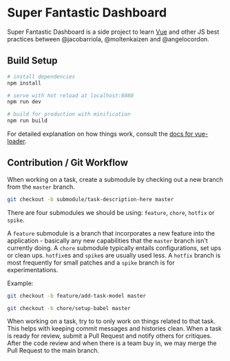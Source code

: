 # Super Fantastic Dashboard
Super Fantastic Dashboard is a side project to learn [Vue](http://vuejs.org/)
and other JS best practices between @jacobarriola, @moltenkaizen and
@angelocordon.

## Build Setup

``` bash
# install dependencies
npm install

# serve with hot reload at localhost:8080
npm run dev

# build for production with minification
npm run build
```

For detailed explanation on how things work, consult the [docs for vue-loader](http://vuejs.github.io/vue-loader).

## Contribution / Git Workflow

When working on a task, create a submodule by checking out a new branch from the `master` branch.

``` bash
git checkout -b submodule/task-description-here master
```

There are four submodules we should be using: `feature`, `chore`, `hotfix` or
`spike`.

A `feature` submodule is a branch that incorporates a new feature into the
application - basically any new capabilities that the `master` branch isn't
currently doing. A `chore` submodule typically entails configurations, set ups
or clean ups. `hotfix`es and `spike`s are usually used less. A `hotfix` branch
is most frequently for small patches and a `spike` branch is for
experimentations.

Example:
``` bash
git checkout -b feature/add-task-model master

git checkout -b chore/setup-babel master
```

When working on a task, try to to only work on things related to that task. This
helps with keeping commit messages and histories clean. When a task is ready for
review, submit a Pull Request and notify others for critiques. After the code
review and when there is a team buy in, we may merge the Pull Request to the
main branch.